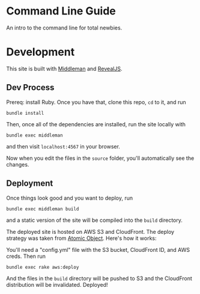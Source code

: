# Command Line Guide

An intro to the command line for total newbies.

# Development

This site is built with [Middleman] and [RevealJS].

## Dev Process

Prereq: install Ruby. Once you have that, clone this repo, `cd` to it, and run

    bundle install

Then, once all of the dependencies are installed, run the site locally with

    bundle exec middleman

and then visit `localhost:4567` in your browser.

Now when you edit the files in the `source` folder, you'll automatically see the changes.

## Deployment

Once things look good and you want to deploy, run

    bundle exec middleman build

and a static version of the site will be compiled into the `build` directory.

The deployed site is hosted on AWS S3 and CloudFront. The deploy strategy was
taken from [Atomic Object]. Here's how it works:

You'll need a "config.yml" file with the S3 bucket, CloudFront ID, and AWS
creds. Then run

    bundle exec rake aws:deploy

And the files in the `build` directory will be pushed to S3 and the CloudFront
distribution will be invalidated. Deployed!

  [Middleman]: https://middlemanapp.com/
  [RevealJS]: https://github.com/hakimel/reveal.js/
  [Atomic Object]: http://spin.atomicobject.com/2013/09/23/deploy-aws-s3-rake/
